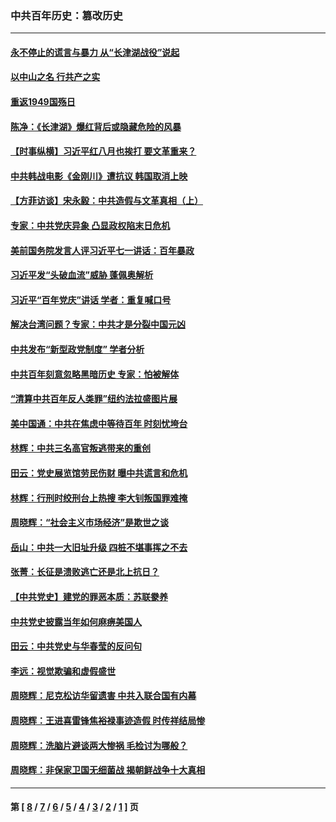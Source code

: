 ### 中共百年历史：篡改历史
---
#### [永不停止的谎言与暴力 从“长津湖战役”说起](../../pages/nf1176115/n13494094.md?02010430) 
#### [以中山之名 行共产之实](../../pages/nf1176115/n13346437.md?02010430) 
#### [重返1949国殇日](../../pages/nf1176115/n13346372.md?02010430) 
#### [陈净：《长津湖》爆红背后或隐藏危险的风暴](../../pages/nf1176115/n13314364.md?02010430) 
#### [【时事纵横】习近平红八月也挨打 要文革重来？](../../pages/nf1176115/n13231393.md?02010430) 
#### [中共韩战电影《金刚川》遭抗议 韩国取消上映](../../pages/nf1176115/n13219114.md?02010430) 
#### [【方菲访谈】宋永毅：中共造假与文革真相（上）](../../pages/nf1176115/n13200760.md?02010430) 
#### [专家：中共党庆异象 凸显政权陷末日危机](../../pages/nf1176115/n13067084.md?02010430) 
#### [美前国务院发言人评习近平七一讲话：百年暴政](../../pages/nf1176115/n13066986.md?02010430) 
#### [习近平发“头破血流”威胁 蓬佩奥解析](../../pages/nf1176115/n13063604.md?02010430) 
#### [习近平“百年党庆”讲话 学者：重复喊口号](../../pages/nf1176115/n13061411.md?02010430) 
#### [解决台湾问题？专家：中共才是分裂中国元凶](../../pages/nf1176115/n13060811.md?02010430) 
#### [中共发布“新型政党制度” 学者分析](../../pages/nf1176115/n13056354.md?02010430) 
#### [中共百年刻意忽略黑暗历史 专家：怕被解体](../../pages/nf1176115/n13056056.md?02010430) 
#### [“清算中共百年反人类罪”纽约法拉盛图片展](../../pages/nf1176115/n13052220.md?02010430) 
#### [美中国通：中共在焦虑中等待百年 时刻忧垮台](../../pages/nf1176115/n13048820.md?02010430) 
#### [林辉：中共三名高官叛逃带来的重创](../../pages/nf1176115/n13035206.md?02010430) 
#### [田云：党史展览馆劳民伤财 曝中共谎言和危机](../../pages/nf1176115/n13033900.md?02010430) 
#### [林辉：行刑时绞刑台上热搜 李大钊叛国罪难掩](../../pages/nf1176115/n13031965.md?02010430) 
#### [周晓辉：“社会主义市场经济”是欺世之谈](../../pages/nf1176115/n13024090.md?02010430) 
#### [岳山：中共一大旧址升级 四桩不堪事挥之不去](../../pages/nf1176115/n13021697.md?02010430) 
#### [张菁：长征是溃败逃亡还是北上抗日？](../../pages/nf1176115/n13020585.md?02010430) 
#### [【中共党史】建党的罪恶本质：苏联豢养](../../pages/nf1176115/n13011888.md?02010430) 
#### [中共党史披露当年如何麻痹美国人](../../pages/nf1176115/n12966400.md?02010430) 
#### [田云：中共党史与华春莹的反问句](../../pages/nf1176115/n12765178.md?02010430) 
#### [李远：视觉欺骗和虚假盛世](../../pages/nf1176115/n12993376.md?02010430) 
#### [周晓辉：尼克松访华留遗害 中共入联合国有内幕](../../pages/nf1176115/n12991422.md?02010430) 
#### [周晓辉：王进喜雷锋焦裕禄事迹造假 时传祥结局惨](../../pages/nf1176115/n12985497.md?02010430) 
#### [周晓辉：洗脑片避谈两大惨祸 毛检讨为哪般？](../../pages/nf1176115/n12971285.md?02010430) 
#### [周晓辉：非保家卫国无细菌战 揭朝鲜战争十大真相](../../pages/nf1176115/n12954161.md?02010430) 

---
#### 第 [ [8](./8.md?02010430) / [7](./7.md?02010430) / [6](./6.md?02010430) / [5](./5.md?02010430) / [4](./4.md?02010430) / [3](./3.md?02010430) / [2](./2.md?02010430) / [1](./1.md?02010430) ] 页
